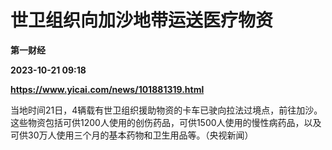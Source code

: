 # 世卫组织向加沙地带运送医疗物资
**第一财经**

**2023-10-21 09:18**

**https://www.yicai.com/news/101881319.html**

当地时间21日，4辆载有世卫组织援助物资的卡车已驶向拉法过境点，前往加沙。这些物资包括可供1200人使用的创伤药品，可供1500人使用的慢性病药品，以及可供30万人使用三个月的基本药物和卫生用品等。（央视新闻）
